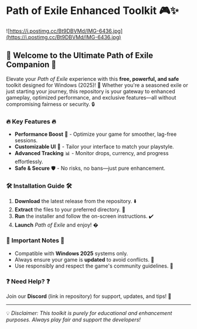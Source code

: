 # Path of Exile Enhanced Toolkit 🎮✨  

![https://i.postimg.cc/Bt9DBVMd/IMG-6436.jpg](https://i.postimg.cc/Bt9DBVMd/IMG-6436.jpg)  

## 🌟 Welcome to the Ultimate Path of Exile Companion 🌟  

Elevate your *Path of Exile* experience with this **free, powerful, and safe** toolkit designed for Windows (2025)! 🚀 Whether you're a seasoned exile or just starting your journey, this repository is your gateway to enhanced gameplay, optimized performance, and exclusive features—all without compromising fairness or security. 🔒  

### 🔥 Key Features 🔥  

- **Performance Boost** 🚀 - Optimize your game for smoother, lag-free sessions.  
- **Customizable UI** 🎨 - Tailor your interface to match your playstyle.  
- **Advanced Tracking** 📊 - Monitor drops, currency, and progress effortlessly.  
- **Safe & Secure** 🛡️ - No risks, no bans—just pure enhancement.  

### 🛠️ Installation Guide 🛠️  

1. **Download** the latest release from the repository. ⬇️  
2. **Extract** the files to your preferred directory. 📂  
3. **Run** the installer and follow the on-screen instructions. ✔️  
4. **Launch** *Path of Exile* and enjoy! �  

### 📌 Important Notes 📌  

- Compatible with **Windows 2025** systems only.  
- Always ensure your game is **updated** to avoid conflicts. 🔄  
- Use responsibly and respect the game's community guidelines. 🤝  

### ❓ Need Help? ❓  

Join our **Discord** (link in repository) for support, updates, and tips! 💬  

---  

💡 *Disclaimer: This toolkit is purely for educational and enhancement purposes. Always play fair and support the developers!*